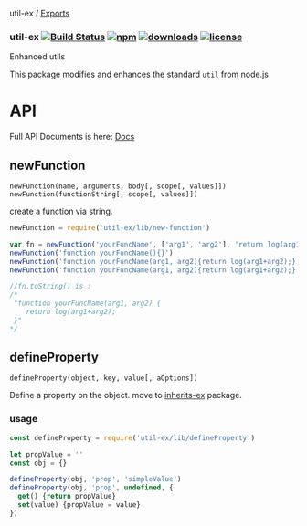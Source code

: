 util-ex / [Exports](modules.md)

### util-ex [![Build Status](https://img.shields.io/travis/snowyu/util-ex.js/master.png)](http://travis-ci.org/snowyu/util-ex.js) [![npm](https://img.shields.io/npm/v/util-ex.svg)](https://npmjs.org/package/util-ex) [![downloads](https://img.shields.io/npm/dm/util-ex.svg)](https://npmjs.org/package/util-ex) [![license](https://img.shields.io/npm/l/util-ex.svg)](https://npmjs.org/package/util-ex)

Enhanced utils

This package modifies and enhances the standard `util` from node.js

# API

Full API Documents is here: [Docs](./docs/modules.md)

## newFunction

    newFunction(name, arguments, body[, scope[, values]])
    newFunction(functionString[, scope[, values]])

create a function via string.

```js
newFunction = require('util-ex/lib/new-function')

var fn = newFunction('yourFuncName', ['arg1', 'arg2'], 'return log(arg1+arg2);', {log:console.log})
newFunction('function yourFuncName(){}')
newFunction('function yourFuncName(arg1, arg2){return log(arg1+arg2);}', {log:console.log})
newFunction('function yourFuncName(arg1, arg2){return log(arg1+arg2);}', ['log'], [console.log])

//fn.toString() is :
/*
 "function yourFuncName(arg1, arg2) {
    return log(arg1+arg2);
 }"
*/
```

## defineProperty

    defineProperty(object, key, value[, aOptions])

Define a property on the object. move to [inherits-ex](https://github.com/snowyu/inherits-ex.js) package.

### usage

```js
const defineProperty = require('util-ex/lib/defineProperty')

let propValue = ''
const obj = {}

defineProperty(obj, 'prop', 'simpleValue')
defineProperty(obj, 'prop', undefined, {
  get() {return propValue}
  set(value) {propValue = value}
})
```
